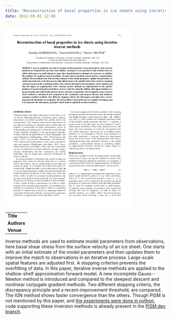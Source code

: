 ```yaml
---
title: "Reconstruction of basal properties in ice sheets using iterative inverse methods"
date: 2012-09-01 12:00
---
```


![](/img/applications/habermann2012-thumb.png)


||
|-
| **Title** | [Reconstruction of basal properties in ice sheets using iterative inverse methods](http://www.igsoc.org/journal/58/210/t11J168.html) |
| **Authors** | [Marijke Habermann](http://glaciers.gi.alaska.edu/people/habermann)and others |
| **Venue** |  [Journal of Glaciology](http://www.igsoc.org/journal/)  |

Inverse methods are used to estimate model parameters from observations, here basal shear stress from the surface velocity of an ice sheet. One starts with an initial estimate of the model parameters and then updates them to improve the match to observations in an iterative process. Large-scale spatial features are adjusted first. A stopping criterion prevents the overfitting of data. In this paper, iterative inverse methods are applied to the shallow-shelf approximation forward model. A new incomplete Gauss--Newton method is introduced and compared to the steepest descent and nonlinear conjugate gradient methods. Two different stopping criteria, the discrepancy principle and a recent-improvement threshold, are compared. The IGN method shows faster convergence than the others. Though PISM is not mentioned by this paper, and [the experiments were done in python](https://github.com/damaxwell/siple), code supporting these inversion methods is already present in the [PISM dev branch](https://github.com/pism/pism/tree/dev).

